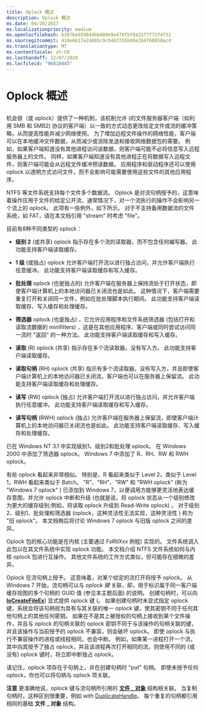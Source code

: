 ```yaml
---
title: Oplock 概述
description: Oplock 概述
ms.date: 04/20/2017
ms.localizationpriority: medium
ms.openlocfilehash: b107be659844bb009e9e478fbf8422f7f7374f32
ms.sourcegitcommit: 418e6617e2a695c9cb4b37b5b60e264760858acd
ms.translationtype: MT
ms.contentlocale: zh-CN
ms.lasthandoff: 12/07/2020
ms.locfileid: "96818445"
---
```

# <a name="oplock-overview"></a>Oplock 概述


## <span id="ddk_network_redirector_design_and_performance_if"></span><span id="DDK_NETWORK_REDIRECTOR_DESIGN_AND_PERFORMANCE_IF"></span>


机会锁（或 oplock）提供了一种机制，该机制允许 (的文件服务器客户端（如利用 SMB 和 SMB2) 协议的客户端）以一致的方式动态更改给定文件或流的缓冲策略，从而提高性能并减少网络使用。 为了增加远程文件操作的网络性能，客户端可以在本地缓冲文件数据，从而减少或消除发送和接收网络数据包的需要。 例如，如果客户端知道没有其他进程访问该数据，则客户端可能不必将信息写入远程服务器上的文件。 同样，如果客户端知道没有其他进程正在将数据写入远程文件，则客户端可能会从远程文件缓冲预读数据。 应用程序和驱动程序还可以使用 oplock 以透明方式访问文件，而不会影响可能需要使用这些文件的其他应用程序。

NTFS 等文件系统支持每个文件多个数据流。 Oplock 是对流句柄授予的，这意味着操作应用于文件的给定公开流，通常情况下，对一个流执行的操作不会影响另一个流上的 oplock。 此项有一些例外，如下所示。 对于不支持备用数据流的文件系统，如 FAT，请在本文档引用 "stream" 时考虑 "file"。

目前有8种不同类型的 oplock：

-   **级别 2** (或共享) oplock 指示存在多个流的读取器，而不包含任何编写器。 此功能支持客户端读取缓存。

-   **1 级** (或独占) oplock 允许客户端打开流以进行独占访问，并允许客户端执行任意缓冲。 此功能支持客户端读取缓存和写入缓存。

-   **批处理** oplock (也是独占的) 允许客户端在服务器上保持流处于打开状态，即使客户端计算机上的本地访问器已关闭流也是如此。 这种情况下，客户端需要重复打开和关闭同一文件，例如在批处理脚本执行期间。 此功能支持客户端读取缓存、写入缓存和处理缓存。

-   **筛选器** oplock (也是独占) ，它允许应用程序和文件系统筛选器 (包括打开和读取流数据的 minifilters) ，这是在其他应用程序、客户端或同时尝试访问同一流时 "返回" 的一种方法。 此功能支持客户端读取缓存和写入缓存。

-   **读取** (R) oplock (共享) 指示存在多个流读取器，没有写入方。 此功能支持客户端读取缓存。

-   **读取句柄** (RH) oplock (共享) 指示有多个流读取器，没有写入方，并且即使客户端计算机上的本地访问器已关闭流，客户端也可以在服务器上保留流。 此功能支持客户端读取缓存和处理缓存。

-   **读写** (RW) oplock (独占) 允许客户端打开流以进行独占访问，并允许客户端执行任意缓冲。 此功能支持客户端读取缓存和写入缓存。

-   **读写句柄** (RWH) oplock (独占) 允许客户端在服务器上保留流，即使客户端计算机上的本地访问器已关闭流也是如此。 此功能支持客户端读取缓存、写入缓存和处理缓存。

已在 Windows NT 3.1 中实现级别1、级别2和批处理 oplock。 在 Windows 2000 中添加了筛选器 oplock。 Windows 7 中添加了 R、RH、RW 和 RWH oplock。

有些 oplock 看起来非常相似。 特别是，R 看起来类似于 Level 2，类似于 Level 1，RWH 看起来类似于 Batch。 "R"、"RH"、"RW" 和 "RWH oplock" (称为 "Windows 7 oplock" ) 已添加到 Windows 7，以便调用方能够更灵活地表达缓存意图，并允许 oplock 中断和升级 (也就是说，将 oplock 状态从一个级别修改为更大的缓存级别;例如，将读取 oplock 升级到 Read-Write oplock) 。 对于级别2、级别1、批处理和筛选器 (oplock，这种灵活性无法实现，这种灵活性 ) 称为 "旧 oplock"。 本文档稍后将讨论 Windows 7 oplock 与旧版 oplock 之间的差异。

Oplock 包的核心功能是在内核 (主要通过 *FsRtlXxx* 例程) 实现的。 文件系统调入此包以在其文件系统中实现 oplock 功能。 本文档介绍 NTFS 文件系统如何与内核 oplock 包进行互操作。 其他文件系统的工作方式类似，但可能存在细微的差异。

Oplock 在流句柄上授予。 这意味着，对某个给定的流打开将授予 oplock。 从 Windows 7 开始，流句柄可以与 *oplock 键* 关联，即，用于标识属于同一客户端缓存视图的多个句柄的 GUID 值 (参见本主题后面) 的说明。 创建句柄时，可以向 [**IoCreateFileEx**](/windows-hardware/drivers/ddi/ntddk/nf-ntddk-iocreatefileex)) 显式提供 oplock 键 (。 如果创建句柄时未显式指定 oplock 键，系统会将该句柄视为具有与其关联的唯一 oplock 键，使其密钥不同于任何其他句柄上的其他任何密钥。 如果在不是其上被授权的句柄上接收到某个文件操作，并且与 oplock 的句柄关联的 oplock 密钥不同于与该操作的句柄关联的键，并且该操作与当前授予的 oplock 不兼容，则会破坏 oplock。 即使 oplock 与执行不兼容操作的进程或线程相同，也会中断。 例如，如果某一进程打开一个流，其中向其授予了独占 oplock，并且该进程再次打开相同的流，则使用不同的 (或没有) oplock 键时，将立即中断独占 oplock。

请记住，oplock 项存在于句柄上，并在创建句柄时 "put" 句柄。 即使未授予任何 oplock，你也可以将句柄与 oplock 项关联。

**注意**  更准确地说，oplock 键与流句柄所引用的 [**文件 \_ 对象**](/windows-hardware/drivers/ddi/wdm/ns-wdm-_file_object) 结构相关联。 当复制句柄时，这种区别很重要，例如 with [DuplicateHandle](/windows/win32/api/handleapi/nf-handleapi-duplicatehandle)。 每个重复的句柄都引用相同的基础 **文件 \_ 对象** 结构。

 

